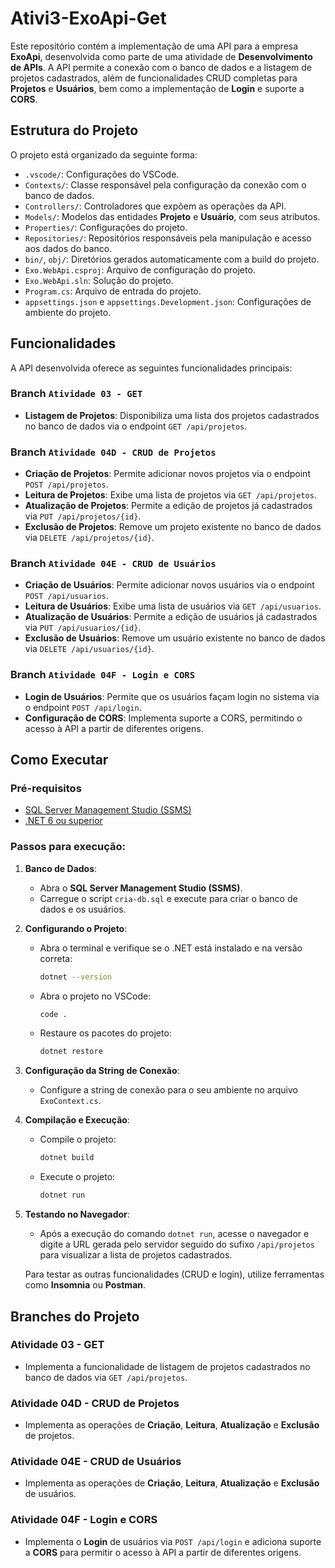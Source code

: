# Ativi3-ExoApi-Get

Este repositório contém a implementação de uma API para a empresa **ExoApi**, desenvolvida como parte de uma atividade de **Desenvolvimento de APIs**. A API permite a conexão com o banco de dados e a listagem de projetos cadastrados, além de funcionalidades CRUD completas para **Projetos** e **Usuários**, bem como a implementação de **Login** e suporte a **CORS**.

## Estrutura do Projeto

O projeto está organizado da seguinte forma:

- `.vscode/`: Configurações do VSCode.
- `Contexts/`: Classe responsável pela configuração da conexão com o banco de dados.
- `Controllers/`: Controladores que expõem as operações da API.
- `Models/`: Modelos das entidades **Projeto** e **Usuário**, com seus atributos.
- `Properties/`: Configurações do projeto.
- `Repositories/`: Repositórios responsáveis pela manipulação e acesso aos dados do banco.
- `bin/`, `obj/`: Diretórios gerados automaticamente com a build do projeto.
- `Exo.WebApi.csproj`: Arquivo de configuração do projeto.
- `Exo.WebApi.sln`: Solução do projeto.
- `Program.cs`: Arquivo de entrada do projeto.
- `appsettings.json` e `appsettings.Development.json`: Configurações de ambiente do projeto.

## Funcionalidades

A API desenvolvida oferece as seguintes funcionalidades principais:

### **Branch `Atividade 03 - GET`**
- **Listagem de Projetos**: Disponibiliza uma lista dos projetos cadastrados no banco de dados via o endpoint `GET /api/projetos`.

### **Branch `Atividade 04D - CRUD de Projetos`**
- **Criação de Projetos**: Permite adicionar novos projetos via o endpoint `POST /api/projetos`.
- **Leitura de Projetos**: Exibe uma lista de projetos via `GET /api/projetos`.
- **Atualização de Projetos**: Permite a edição de projetos já cadastrados via `PUT /api/projetos/{id}`.
- **Exclusão de Projetos**: Remove um projeto existente no banco de dados via `DELETE /api/projetos/{id}`.

### **Branch `Atividade 04E - CRUD de Usuários`**
- **Criação de Usuários**: Permite adicionar novos usuários via o endpoint `POST /api/usuarios`.
- **Leitura de Usuários**: Exibe uma lista de usuários via `GET /api/usuarios`.
- **Atualização de Usuários**: Permite a edição de usuários já cadastrados via `PUT /api/usuarios/{id}`.
- **Exclusão de Usuários**: Remove um usuário existente no banco de dados via `DELETE /api/usuarios/{id}`.

### **Branch `Atividade 04F - Login e CORS`**
- **Login de Usuários**: Permite que os usuários façam login no sistema via o endpoint `POST /api/login`.
- **Configuração de CORS**: Implementa suporte a CORS, permitindo o acesso à API a partir de diferentes origens.

## Como Executar

### Pré-requisitos

- [SQL Server Management Studio (SSMS)](https://aka.ms/ssmsfullsetup)
- [.NET 6 ou superior](https://dotnet.microsoft.com/download/dotnet/6.0)

### Passos para execução:

1. **Banco de Dados**:
   - Abra o **SQL Server Management Studio (SSMS)**.
   - Carregue o script `cria-db.sql` e execute para criar o banco de dados e os usuários.

2. **Configurando o Projeto**:
   - Abra o terminal e verifique se o .NET está instalado e na versão correta:
     ```bash
     dotnet --version
     ```
   - Abra o projeto no VSCode:
     ```bash
     code .
     ```
   - Restaure os pacotes do projeto:
     ```bash
     dotnet restore
     ```

3. **Configuração da String de Conexão**:
   - Configure a string de conexão para o seu ambiente no arquivo `ExoContext.cs`.

4. **Compilação e Execução**:
   - Compile o projeto:
     ```bash
     dotnet build
     ```
   - Execute o projeto:
     ```bash
     dotnet run
     ```

5. **Testando no Navegador**:
   - Após a execução do comando `dotnet run`, acesse o navegador e digite a URL gerada pelo servidor seguido do sufixo `/api/projetos` para visualizar a lista de projetos cadastrados.
   
   Para testar as outras funcionalidades (CRUD e login), utilize ferramentas como **Insomnia** ou **Postman**.

## Branches do Projeto

### **Atividade 03 - GET**
- Implementa a funcionalidade de listagem de projetos cadastrados no banco de dados via `GET /api/projetos`.

### **Atividade 04D - CRUD de Projetos**
- Implementa as operações de **Criação**, **Leitura**, **Atualização** e **Exclusão** de projetos.

### **Atividade 04E - CRUD de Usuários**
- Implementa as operações de **Criação**, **Leitura**, **Atualização** e **Exclusão** de usuários.

### **Atividade 04F - Login e CORS**
- Implementa o **Login** de usuários via `POST /api/login` e adiciona suporte a **CORS** para permitir o acesso à API a partir de diferentes origens.

